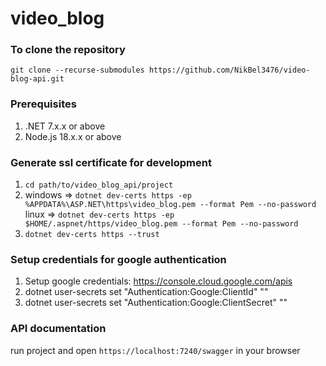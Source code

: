 # video_blog

### To clone the repository
`git clone --recurse-submodules https://github.com/NikBel3476/video-blog-api.git`

### Prerequisites
1. .NET 7.x.x or above
2. Node.js 18.x.x or above

### Generate ssl certificate for development
1. `cd path/to/video_blog_api/project`
2. windows => `dotnet dev-certs https -ep %APPDATA%\ASP.NET\https\video_blog.pem --format Pem --no-password`  
   linux => `dotnet dev-certs https -ep $HOME/.aspnet/https/video_blog.pem --format Pem --no-password`
3. `dotnet dev-certs https --trust`

### Setup credentials for google authentication
1. Setup google credentials: https://console.cloud.google.com/apis
2. dotnet user-secrets set "Authentication:Google:ClientId" "<client-id>"
3. dotnet user-secrets set "Authentication:Google:ClientSecret" "<client-secret>"

### API documentation
run project and open `https://localhost:7240/swagger` in your browser